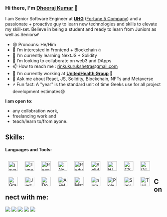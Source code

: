 ### Hi there, I'm [Dheeraj Kumar](https://twitter.com/dheeraj_kkde) 👋

I am Senior Software Engineer at [<b>UHG</b>](https://www.unitedhealthgroup.com/) ([Fortune 5 Company](https://fortune.com/fortune500/)) and a passionate + proactive guy to learn new technologies and skills to elevate my skill-set. Believe in being a student and ready to learn from Juniors as well as Seniors💕

- 😄 Pronouns: He/Him
- 👀 I’m interested in Frontend + Blockchain 🔥
- 🌱 I’m currently learning NextJS + Solidity
- 💞️ I’m looking to collaborate on web3 and DApps
- 📫 How to reach me : rinkukurukshetra@gmail.com
- 💼 I’m currently working at [<b>UnitedHealth Group</b>](https://www.unitedhealthgroup.com/) 🔵
- 💬 Ask me about React, JS, Solidity, Blockchain, NFTs and Metaverse
- ⚡ Fun fact: A "year" is the standard unit of time Geeks use for all project development estimates😅

 **I am open to**:

- any collobration work,
- freelancing work and
- teach/learn to/from ayone.


## Skills:

#### Languages and Tools:

[<img align="left" alt="javaScript" width="30px" style="padding:10px;" src="https://cdn.jsdelivr.net/gh/devicons/devicon/icons/javascript/javascript-original.svg" />](https://developer.mozilla.org/en-US/docs/Web/JavaScript)
[<img align="left" alt="TypeScript" width="30px" style="padding:10px;" src="https://cdn.jsdelivr.net/gh/devicons/devicon/icons/typescript/typescript-original.svg" />](https://www.typescriptlang.org/docs/)
[<img align="left" alt="React JS" width="30px" style="padding:10px;" src="https://cdn.jsdelivr.net/gh/devicons/devicon/icons/react/react-original.svg" />](https://reactjs.org/docs/getting-started.html)
[<img align="left" alt="Next JS" width="30px" style="padding:10px;" src="https://cdn.jsdelivr.net/gh/devicons/devicon/icons/nextjs/nextjs-original-wordmark.svg" />](https://nextjs.org/)
[<img align="left" alt="Redux" width="30px" style="padding:10px;" src="https://cdn.jsdelivr.net/gh/devicons/devicon/icons/redux/redux-original.svg" />](https://redux.js.org/)
[<img align="left" alt="Solidity" width="30px" style="padding:10px;" src="https://cdn.jsdelivr.net/gh/devicons/devicon/icons/solidity/solidity-original.svg" />](https://docs.soliditylang.org/en/v0.8.17/)
[<img align="left" alt="HTML" width="30px" style="padding:10px;" src="https://cdn.jsdelivr.net/gh/devicons/devicon/icons/html5/html5-original.svg" />](https://www.w3schools.com/html/)
[<img align="left" alt="CSS" width="30px" style="padding:10px;" src="https://cdn.jsdelivr.net/gh/devicons/devicon/icons/css3/css3-original.svg" />](https://www.w3schools.com/css/)
[<img align="left" alt="Git" width="30px" style="padding:10px;" src="https://cdn.jsdelivr.net/gh/devicons/devicon/icons/git/git-original.svg" />](https://git-scm.com/doc)
[<img align="left" alt="GraphQL" width="30px" style="padding:10px;" src="https://cdn.jsdelivr.net/gh/devicons/devicon/icons/graphql/graphql-plain.svg" />](https://www.w3schools.com/css/)
[<img align="left" alt="Jest" width="30px" style="padding:10px;" src="https://cdn.jsdelivr.net/gh/devicons/devicon/icons/jest/jest-plain.svg" />](https://www.w3schools.com/css/)
[<img align="left" alt="Docker" width="30px" style="padding:10px;" src="https://cdn.jsdelivr.net/gh/devicons/devicon/icons/docker/docker-original.svg" />](https://docs.docker.com/)
[<img align="left" alt="AEM" width="30px" style="padding:10px;" src="https://uxwing.com/wp-content/themes/uxwing/download/brands-and-social-media/adobe-experience-manager-aem-icon.png" />](https://experienceleague.adobe.com/docs/experience-manager-65.html?lang=en)
[<img align="left" alt="MaterialUI" width="30px" style="padding:10px;" src="https://cdn.jsdelivr.net/gh/devicons/devicon/icons/materialui/materialui-original.svg" />](https://mui.com/)
[<img align="left" alt="npm" width="30px" style="padding:10px;" src="https://cdn.jsdelivr.net/gh/devicons/devicon/icons/npm/npm-original-wordmark.svg" />](https://www.npmjs.com/)
[<img align="left" alt="Polygon" width="30px" style="padding:10px;" src="https://cdn.jsdelivr.net/gh/devicons/devicon/icons/polygon/polygon-original.svg" />](https://polygon.technology/)
[<img align="left" alt="Sass" width="30px" style="padding:10px;" src="https://cdn.jsdelivr.net/gh/devicons/devicon/icons/sass/sass-original.svg" />](https://sass-lang.com/)
[<img align="left" alt="Tailwind css" width="30px" style="padding:10px;" src="https://cdn.jsdelivr.net/gh/devicons/devicon/icons/tailwindcss/tailwindcss-plain.svg" />](https://tailwindcss.com/)
<br> 
<br>

## Connect with me:

<p align = "center">

[<img src ="https://img.shields.io/badge/website-%23.svg?&style=for-the-badge&logo=www&logoColor=white%22&color=black">](https://github.com/Dheeraj-kkde/)
[<img src="https://img.shields.io/badge/twitter-%231DA1F2.svg?&style=for-the-badge&logo=twitter&logoColor=white&color=black" />](https://twitter.com/dheeraj_kkde) 
[<img src="https://img.shields.io/badge/linkedin-%2312100E.svg?&style=for-the-badge&logo=linkedin&logoColor=white&color=black" />](https://www.linkedin.com/in/dheeraj-kumar-961595ab/)
[<img src="https://img.shields.io/badge/medium-%2312100E.svg?&style=for-the-badge&logo=medium&logoColor=white&color=black" />](https://medium.com/@acciolatec)
[<img src="https://img.shields.io/badge/instagram-%2312100E.svg?&style=for-the-badge&logo=instagram&logoColor=white&color=black" />](https://www.instagram.com/dheeraj.149/)
</p>

<!---
Dheeraj-kkde/Dheeraj-kkde is a ✨ special ✨ repository because its `README.md` (this file) appears on your GitHub profile.
You can click the Preview link to take a look at your changes.
--->
